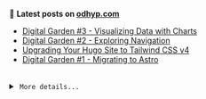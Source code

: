 📑 **Latest posts on [odhyp.com][website-url]**

<!-- BLOG-POST-LIST:START -->
- [Digital Garden #3 - Visualizing Data with Charts](https://odhyp.com/writings/digital-garden-3-charts/)
- [Digital Garden #2 - Exploring Navigation](https://odhyp.com/writings/digital-garden-2-navigation/)
- [Upgrading Your Hugo Site to Tailwind CSS v4](https://odhyp.com/writings/upgrading-your-hugo-site-to-tailwindcss-v4/)
- [Digital Garden #1 - Migrating to Astro](https://odhyp.com/writings/digital-garden-1-migrating-to-astro/)<!-- BLOG-POST-LIST:END -->

<br>

<details>
  <summary>&nbsp;<code>More details...</code></summary>
  <br>

📆 **This week in code**

<!--START_SECTION:waka-->

```bash
Total Time: 8 hrs 16 mins

CSS          4 hrs 56 mins   >>>>>>>>>>>>>>>----------   59.58 %
Astro        2 hrs 20 mins   >>>>>>>------------------   28.23 %
MDX          43 mins         >>-----------------------   08.81 %
JavaScript   2 mins          -------------------------   00.53 %
```

<!--END_SECTION:waka-->

![Profile Views][view-shield]
![Total Stars][stars-shield]
[![Comments][comments-shield]][comments-url]

<!-- LINKS & IMAGES -->
[website-url]: https://odhyp.com/
[view-shield]: https://komarev.com/ghpvc/?username=odhyp&color=00bba7&style=for-the-badge&abbreviated=true
[stars-shield]: https://img.shields.io/github/stars/odhyp?style=for-the-badge&label=total%20stars&color=00bba7
[comments-shield]: https://img.shields.io/github/discussions/odhyp/odhyp?style=for-the-badge&label=comments&color=00bba7
[comments-url]: https://github.com/odhyp/odhyp/discussions

</details>

